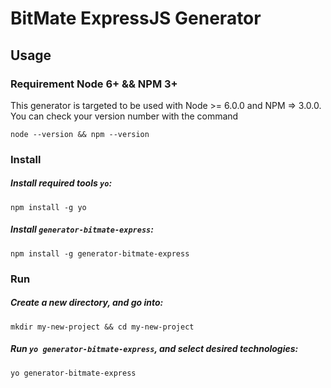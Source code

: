 # BitMate ExpressJS Generator

## Usage

### Requirement Node 6+ && NPM 3+
This generator is targeted to be used with Node >= 6.0.0 and NPM => 3.0.0. You can check your version number with the command
```
node --version && npm --version
```

### Install

##### Install required tools `yo`:
```
npm install -g yo
```

##### Install `generator-bitmate-express`:
```
npm install -g generator-bitmate-express
```


### Run

##### Create a new directory, and go into:
```
mkdir my-new-project && cd my-new-project
```

##### Run `yo generator-bitmate-express`, and select desired technologies:
```
yo generator-bitmate-express
```